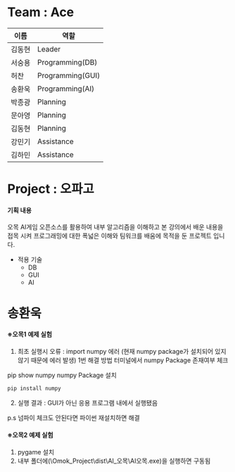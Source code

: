 # Team : Ace
이름 | 역할
--- | --- |
김동현 | Leader |
서숭용 | Programming(DB) |
허찬 | Programming(GUI) |
송환욱 | Programming(AI) |
박종광 | Planning |
문아영 | Planning |
김동현 | Planning |
강민기 | Assistance |
김하민 | Assistance |

# Project : 오파고
#### 기획 내용
오목 AI게임 오픈소스를 활용하여 내부 알고리즘을 이해하고 본 강의에서 배운 내용을 접목 시켜 프로그래밍에 대한 폭넓은 이해와 팀워크를 배움에 목적을 둔 프로젝트 입니다.
* 적용 기술
  * DB
  * GUI
  * AI

# 송환욱
#### ※오목1 예제 실험
1. 최초 실행시 오류 : import numpy 에러 (현재 numpy package가 설치되어 있지 않기 때문에 에러 발생)
1번 해결 방법
터미널에서 numpy Package 존재여부 체크


pip show numpy
numpy Package 설치
```python
pip install numpy
```
2. 실행 결과 : GUI가 아닌 응용 프로그램 내에서 실행됐음

p.s 넘파이 체크도 안된다면 파이썬 재설치하면 해결

#### ※오목2 예제 실험
1. pygame 설치
2. 내부 폴더에(\Omok_Project\dist\AI_오목\AI오목.exe)을 실행하면 구동됨
